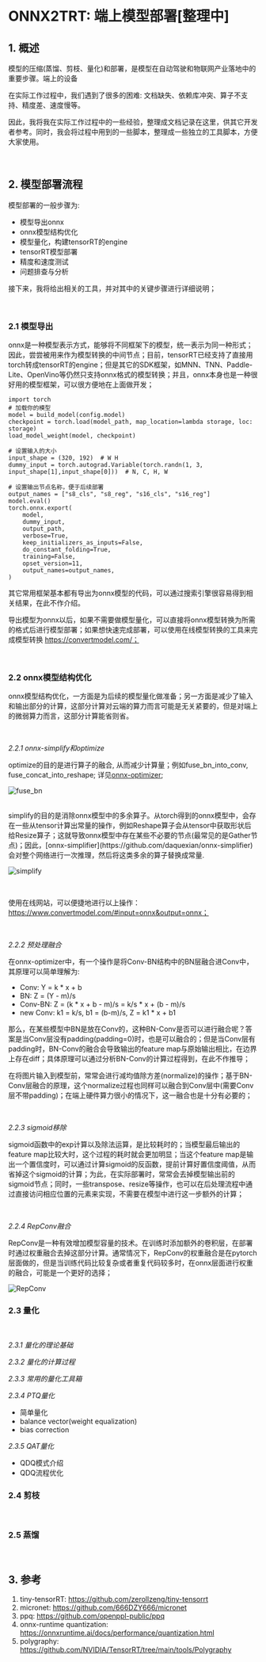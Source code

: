 # ONNX2TRT: 端上模型部署[整理中]


## 1. 概述

模型的压缩(蒸馏、剪枝、量化)和部署，是模型在自动驾驶和物联网产业落地中的重要步骤。端上的设备

在实际工作过程中，我们遇到了很多的困难: 文档缺失、依赖库冲突、算子不支持、精度差、速度慢等。

因此，我将我在实际工作过程中的一些经验，整理成文档记录在这里，供其它开发者参考。同时，我会将过程中用到的一些脚本，整理成一些独立的工具脚本，方便大家使用。

<br>

## 2. 模型部署流程

模型部署的一般步骤为:
- 模型导出onnx
- onnx模型结构优化
- 模型量化，构建tensorRT的engine
- tensorRT模型部署
- 精度和速度测试
- 问题排查与分析

接下来，我将给出相关的工具，并对其中的关键步骤进行详细说明；

<br>

### 2.1 模型导出
onnx是一种模型表示方式，能够将不同框架下的模型，统一表示为同一种形式；因此，尝尝被用来作为模型转换的中间节点；目前，tensorRT已经支持了直接用torch转成tensorRT的engine；但是其它的SDK框架，如MNN、TNN、Paddle-Lite、OpenVino等仍然只支持onnx格式的模型转换；并且，onnx本身也是一种很好用的模型框架，可以很方便地在上面做开发；

```
import torch
# 加载你的模型
model = build_model(config.model)
checkpoint = torch.load(model_path, map_location=lambda storage, loc: storage)
load_model_weight(model, checkpoint)

# 设置输入的大小
input_shape = (320, 192)  # W H
dummy_input = torch.autograd.Variable(torch.randn(1, 3, input_shape[1],input_shape[0]))  # N, C, H, W

# 设置输出节点名称，便于后续部署
output_names = ["s8_cls", "s8_reg", "s16_cls", "s16_reg"]
model.eval()
torch.onnx.export(
    model,
    dummy_input,
    output_path,
    verbose=True,
    keep_initializers_as_inputs=False,
    do_constant_folding=True,
    training=False,
    opset_version=11,
    output_names=output_names,
)

```

其它常用框架基本都有导出为onnx模型的代码，可以通过搜索引擎很容易得到相关结果，在此不作介绍。

导出模型为onnx以后，如果不需要做模型量化，可以直接将onnx模型转换为所需的格式后进行模型部署；如果想快速完成部署，可以使用在线模型转换的工具来完成模型转换 https://convertmodel.com/；

<br>

### 2.2 onnx模型结构优化 ###

onnx模型结构优化，一方面是为后续的模型量化做准备；另一方面是减少了输入和输出部分的计算，这部分计算对云端的算力而言可能是无关紧要的，但是对端上的微弱算力而言，这部分计算能省则省。

<br>

*2.2.1 onnx-simplify和optimize* 

optimize的目的是进行算子的融合, 从而减少计算量；例如fuse_bn_into_conv, fuse_concat_into_reshape; 详见[onnx-optimizer](https://github.com/onnx/optimizer);

![fuse_bn](https://pic1.zhimg.com/v2-98dbfa847caf6d9c9d411348592c8815_1440w.jpg)

<br>
simplify的目的是消除onnx模型中的多余算子。从torch得到的onnx模型中，会存在一些从tensor计算出常量的操作，例如Reshape算子会从tensor中获取形状后给Resize算子；这就导致onnx模型中存在某些不必要的节点(最常见的是Gather节点)；因此，[onnx-simplifier](https://github.com/daquexian/onnx-simplifier)会对整个网络进行一次推理，然后将这类多余的算子替换成常量.

![simplify](https://github.com/daquexian/onnx-simplifier/raw/master/imgs/complicated_reshape.png)

<br>

使用在线网站，可以便捷地进行以上操作：https://www.convertmodel.com/#input=onnx&output=onnx；

<br>

*2.2.2 预处理融合*  

在onnx-optimizer中，有一个操作是将Conv-BN结构中的BN层融合进Conv中，其原理可以简单理解为:
- Conv: Y = k * x + b
- BN:   Z = (Y - m)/s
- Conv-BN: Z = (k * x + b - m)/s = k/s * x + (b - m)/s
- new Conv: k1 = k/s, b1 = (b-m)/s, Z = k1 * x + b1

那么，在某些模型中BN是放在Conv的，这种BN-Conv是否可以进行融合呢？答案是当Conv层没有padding(padding=0)时，也是可以融合的；但是当Conv层有padding时，BN-Conv的融合会导致输出的feature map与原始输出相比，在边界上存在diff；具体原理可以通过分析BN-Conv的计算过程得到，在此不作推导；

在将图片输入到模型前，常常会进行减均值除方差(normalize)的操作；基于BN-Conv层融合的原理，这个normalize过程也同样可以融合到Conv层中(需要Conv层不带padding)；在端上硬件算力很小的情况下，这一融合也是十分有必要的；

<br>

*2.2.3 sigmoid移除*

sigmoid函数中的exp计算以及除法运算，是比较耗时的；当模型最后输出的feature map比较大时，这个过程的耗时就会更加明显；当这个feature map是输出一个置信度时，可以通过计算sigmoid的反函数，提前计算好置信度阈值，从而省掉这个sigmoid的计算；为此，在实际部署时，常常会去掉模型输出前的sigmoid节点；同时，一些transpose、resize等操作，也可以在后处理流程中通过直接访问相应位置的元素来实现，不需要在模型中进行这一步额外的计算；

<br>

*2.2.4 RepConv融合*

RepConv是一种有效增加模型容量的技术。在训练时添加额外的卷积层，在部署时通过权重融合去掉这部分计算。通常情况下，RepConv的权重融合是在pytorch层面做的，但是当训练代码比较复杂或者重复代码较多时，在onnx层面进行权重的融合，可能是一个更好的选择；

![RepConv](https://miro.medium.com/max/1400/1*87dCul2yHq0_dRfV3nEubg.png)


### 2.3 量化

<br>

*2.3.1 量化的理论基础* 


*2.3.2 量化的计算过程*  


*2.3.3 常用的量化工具箱* 

*2.3.4 PTQ量化*

- 简单量化
- balance vector(weight equalization)
- bias correction


*2.3.5 QAT量化*

- QDQ模式介绍
- QDQ流程优化


### 2.4 剪枝

<br>


### 2.5 蒸馏

<br>

## 3. 参考
1. tiny-tensorRT: https://github.com/zerollzeng/tiny-tensorrt
2. micronet: https://github.com/666DZY666/micronet
3. ppq: https://github.com/openppl-public/ppq
4. onnx-runtime quantization: https://onnxruntime.ai/docs/performance/quantization.html
5. polygraphy: https://github.com/NVIDIA/TensorRT/tree/main/tools/Polygraphy
